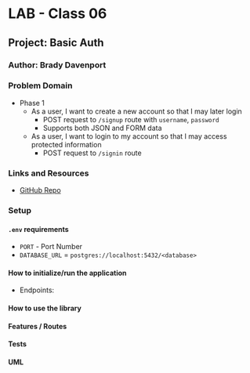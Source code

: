 # LAB - Class 06

## Project: Basic Auth

### Author: Brady Davenport

### Problem Domain

* Phase 1
  * As a user, I want to create a new account so that I may later login
    * POST request to `/signup` route with `username`, `password`
    * Supports both JSON and FORM data
  * As a user, I want to login to my account so that I may access protected information
    * POST request to `/signin` route

### Links and Resources

* [GitHub Repo](https://github.com/bradydavenport/basic-auth)

### Setup

#### `.env` requirements

* `PORT` - Port Number
* `DATABASE_URL` = `postgres://localhost:5432/<database>`

#### How to initialize/run the application

* Endpoints:

#### How to use the library

#### Features / Routes

#### Tests

#### UML
